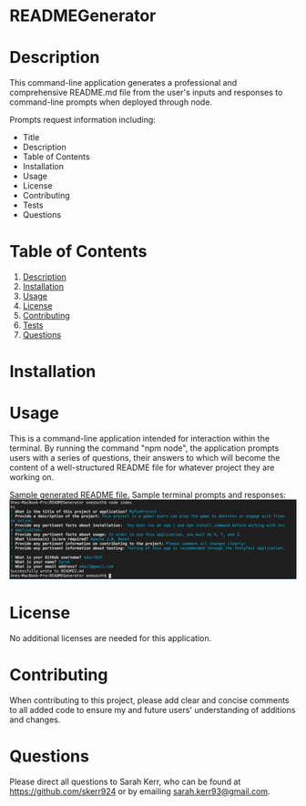 # READMEGenerator 

<a name="desc"></a>
# Description 
This command-line application generates a professional and comprehensive README.md file from the user's inputs and responses to command-line prompts when deployed through node. 

Prompts request information including: 
  * Title
  * Description
  * Table of Contents
  * Installation
  * Usage
  * License
  * Contributing
  * Tests
  * Questions

# Table of Contents 
1. [Description](#desc)
2. [Installation](#install)
3. [Usage](#usage)
4. [License](#lic)
5. [Contributing](#contr)
6. [Tests](#test)
7. [Questions](#quest)

<a name="install"></a>
# Installation 

<a name="usage"></a>
# Usage 
This is a command-line application intended for interaction within the terminal. By running the command "npm node", the application prompts users with a series of questions, their answers to which will become the content of a well-structured README file for whatever project they are working on. 

<a href = "/assets/ExampleReadMe.md"> Sample generated README file.</a>
Sample terminal prompts and responses: <img src = "/assets/PromptMockAnswers.png" >

<a name="lic"></a>
# License 
No additional licenses are needed for this application. 

<a name="contr"></a>
# Contributing 
When contributing to this project, please add clear and concise comments to all added code to ensure my and future users' understanding of additions and changes. 

<a name="quest"></a>
# Questions 
Please direct all questions to Sarah Kerr, who can be found at https://github.com/skerr924 or by emailing sarah.kerr93@gmail.com. 


